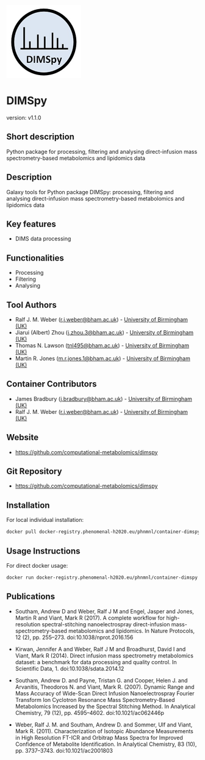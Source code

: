 ![Logo](dimspy_logo.jpg)

# DIMSpy

version: v1.1.0

## Short description

Python package for processing, filtering and analysing direct-infusion mass spectrometry-based metabolomics and lipidomics data

## Description

Galaxy tools for Python package DIMSpy: processing, filtering and analysing direct-infusion mass spectrometry-based metabolomics and lipidomics data

## Key features

- DIMS data processing

## Functionalities

- Processing
- Filtering
- Analysing

## Tool Authors
 - Ralf J. M. Weber (r.j.weber@bham.ac.uk) - [University of Birmingham (UK)](http://www.birmingham.ac.uk/index.aspx)
 - Jiarui (Albert) Zhou (j.zhou.3@bham.ac.uk) - [University of Birmingham (UK)](http://www.birmingham.ac.uk/index.aspx)
 - Thomas N. Lawson (tnl495@bham.ac.uk) - [University of Birmingham (UK)](http://www.birmingham.ac.uk/index.aspx)
 - Martin R. Jones (m.r.jones.1@bham.ac.uk) - [University of Birmingham (UK)](http://www.birmingham.ac.uk/index.aspx)

## Container Contributors
- James Bradbury (j.bradbury@bham.ac.uk) - [University of Birmingham (UK)](http://www.birmingham.ac.uk/index.aspx)
- Ralf J. M. Weber (r.j.weber@bham.ac.uk) - [University of Birmingham (UK)](http://www.birmingham.ac.uk/index.aspx)

## Website

- https://github.com/computational-metabolomics/dimspy

## Git Repository

- https://github.com/computational-metabolomics/dimspy

## Installation 

For local individual installation:

```bash
docker pull docker-registry.phenomenal-h2020.eu/phnmnl/container-dimspy
```

## Usage Instructions

For direct docker usage:

```bash
docker run docker-registry.phenomenal-h2020.eu/phnmnl/container-dimspy ...
```

## Publications

<!-- Guidance:
Use AMA style publications as a list (you can export AMA from PubMed, on the Formats: Citation link when looking at the entry).
IMPORTANT: Publications sectio must be placed at the end and cannot be emptied!
-->

- Southam, Andrew D and Weber, Ralf J M and Engel, Jasper and Jones, Martin R and Viant, Mark R (2017). A complete workflow for high-resolution spectral-stitching nanoelectrospray direct-infusion mass-spectrometry-based metabolomics and lipidomics. In Nature Protocols, 12 (2), pp. 255–273. doi:10.1038/nprot.2016.156

- Kirwan, Jennifer A and Weber, Ralf J M and Broadhurst, David I and Viant, Mark R (2014). Direct infusion mass spectrometry metabolomics dataset: a benchmark for data processing and quality control. In Scientific Data, 1. doi:10.1038/sdata.2014.12

- Southam, Andrew D. and Payne, Tristan G. and Cooper, Helen J. and Arvanitis, Theodoros N. and Viant, Mark R. (2007). Dynamic Range and Mass Accuracy of Wide-Scan Direct Infusion Nanoelectrospray Fourier Transform Ion Cyclotron Resonance Mass Spectrometry-Based Metabolomics Increased by the Spectral Stitching Method. In Analytical Chemistry, 79 (12), pp. 4595–4602. doi:10.1021/ac062446p

- Weber, Ralf J. M. and Southam, Andrew D. and Sommer, Ulf and Viant, Mark R. (2011). Characterization of Isotopic Abundance Measurements in High Resolution FT-ICR and Orbitrap Mass Spectra for Improved Confidence of Metabolite Identification. In Analytical Chemistry, 83 (10), pp. 3737–3743. doi:10.1021/ac2001803


